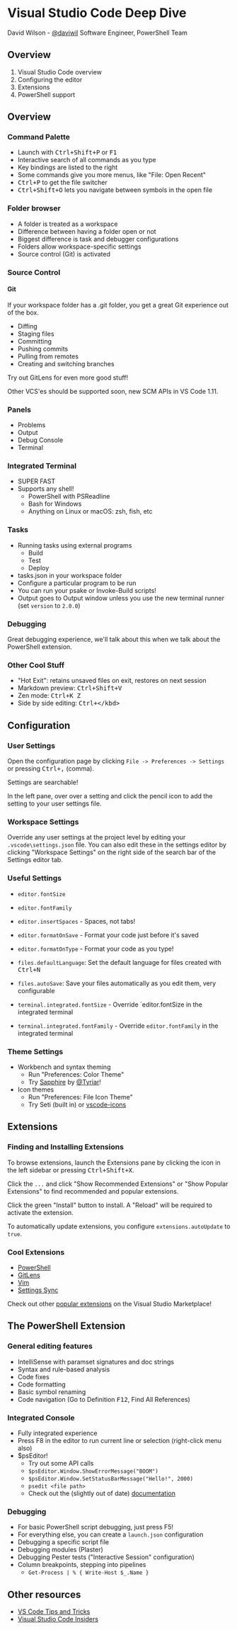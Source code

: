 # Visual Studio Code Deep Dive

David Wilson - [@daviwil](https://twitter.com/daviwil)
Software Engineer, PowerShell Team

## Overview

1. Visual Studio Code overview
2. Configuring the editor
3. Extensions
4. PowerShell support

## Overview

### Command Palette

- Launch with <kbd>Ctrl+Shift+P</kbd> or <kbd>F1</kbd>
- Interactive search of all commands as you type
- Key bindings are listed to the right
- Some commands give you more menus, like "File: Open Recent"
- <kbd>Ctrl+P</kbd> to get the file switcher
- <kbd>Ctrl+Shift+O</kbd> lets you navigate between symbols in the open file

### Folder browser

- A folder is treated as a workspace
- Difference between having a folder open or not
- Biggest difference is task and debugger configurations
- Folders allow workspace-specific settings
- Source control (Git) is activated

### Source Control

#### Git

If your workspace folder has a .git folder, you get a great Git experience
out of the box.

- Diffing
- Staging files
- Committing
- Pushing commits
- Pulling from remotes
- Creating and switching branches

Try out GitLens for even more good stuff!

Other VCS'es should be supported soon, new SCM APIs in VS Code 1.11.

### Panels

- Problems
- Output
- Debug Console
- Terminal

### Integrated Terminal

- SUPER FAST
- Supports any shell!
  - PowerShell with PSReadline
  - Bash for Windows
  - Anything on Linux or macOS: zsh, fish, etc

### Tasks

- Running tasks using external programs
  - Build
  - Test
  - Deploy
- tasks.json in your workspace folder
- Configure a particular program to be run
- You can run your psake or Invoke-Build scripts!
- Output goes to Output window unless you use the new terminal runner (set `version` to `2.0.0`)

### Debugging

Great debugging experience, we'll talk about this when we talk about
the PowerShell extension.

### Other Cool Stuff

- "Hot Exit": retains unsaved files on exit, restores on next session
- Markdown preview: <kbd>Ctrl+Shift+V</kbd>
- Zen mode: <kbd>Ctrl+K Z</kbd>
- Side by side editing: <kbd>Ctrl+\</kbd>

## Configuration

### User Settings

Open the configuration page by clicking `File -> Preferences -> Settings` or
pressing <kbd>Ctrl+,</kbd> (comma).

Settings are searchable!

In the left pane, over over a setting and click the pencil icon to add the
setting to your user settings file.

### Workspace Settings

Override any user settings at the project level by editing your `.vscode\settings.json`
file.  You can also edit these in the settings editor by clicking "Workspace Settings"
on the right side of the search bar of the Settings editor tab.

### Useful Settings

- `editor.fontSize`
- `editor.fontFamily`
- `editor.insertSpaces` - Spaces, not tabs!
- `editor.formatOnSave` - Format your code just before it's saved
- `editor.formatOnType` - Format your code as you type!

- `files.defaultLanguage`: Set the default language for files created with <kbd>Ctrl+N</kbd>
- `files.autoSave`: Save your files automatically as you edit them, very configurable

- `terminal.integrated.fontSize` - Override `editor.fontSize in the integrated terminal
- `terminal.integrated.fontFamily` - Override `editor.fontFamily` in the integrated terminal

### Theme Settings

- Workbench and syntax theming
  - Run "Preferences: Color Theme"
  - Try [Sapphire](https://marketplace.visualstudio.com/items?itemName=Tyriar.theme-sapphire) by [@Tyriar](https://twitter.com/Tyriar)!
- Icon themes
  - Run "Preferences: File Icon Theme"
  - Try Seti (built in) or [vscode-icons](https://marketplace.visualstudio.com/items?itemName=robertohuertasm.vscode-icons)

## Extensions

### Finding and Installing Extensions

To browse extensions, launch the Extensions pane by clicking the icon in the
left sidebar or pressing <kbd>Ctrl+Shift+X</kbd>.

Click the `...` and click "Show Recommended Extensions" or "Show Popular Extensions" to
find recommended and popular extensions.

Click the green "Install" button to install.  A "Reload" will be required to
activate the extension.

To automatically update extensions, you configure `extensions.autoUpdate` to `true`.

### Cool Extensions

- [PowerShell](https://marketplace.visualstudio.com/items?itemName=ms-vscode.PowerShell)
- [GitLens](https://marketplace.visualstudio.com/items?itemName=eamodio.gitlens)
- [Vim](https://marketplace.visualstudio.com/items?itemName=vscodevim.vim)
- [Settings Sync](https://marketplace.visualstudio.com/items?itemName=Shan.code-settings-sync)

Check out other [popular extensions](https://marketplace.visualstudio.com/vscode) on
the Visual Studio Marketplace!


## The PowerShell Extension

### General editing features

- IntelliSense with paramset signatures and doc strings
- Syntax and rule-based analysis
- Code fixes
- Code formatting
- Basic symbol renaming
- Code navigation (Go to Definition <kbd>F12</kbd>, Find All References)

### Integrated Console

- Fully integrated experience
- Press F8 in the editor to run current line or selection (right-click menu also)
- $psEditor!
  - Try out some API calls
  - `$psEditor.Window.ShowErrorMessage("BOOM")`
  - `$psEditor.Window.SetStatusBarMessage("Hello!", 2000)`
  - `psedit <file path>`
  - Check out the (slightly out of date) [documentation](http://powershell.github.io/PowerShellEditorServices/guide/extensions.html)

### Debugging

- For basic PowerShell script debugging, just press F5!
- For everything else, you can create a `launch.json` configuration
- Debugging a specific script file
- Debugging modules (Plaster)
- Debugging Pester tests ("Interactive Session" configuration)
- Column breakpoints, stepping into pipelines
  - `Get-Process | % { Write-Host $_.Name }`

## Other resources

- [VS Code Tips and Tricks](https://github.com/Microsoft/vscode-tips-and-tricks)
- [Visual Studio Code Insiders](https://code.visualstudio.com/insiders)
